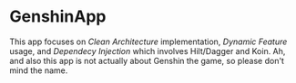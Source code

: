 # GenshinApp

This app focuses on *Clean Architecture* implementation, *Dynamic Feature* usage, and *Dependecy Injection* which involves Hilt/Dagger and Koin. Ah, and also this app is not actually about Genshin the game, so please don't mind the name.


